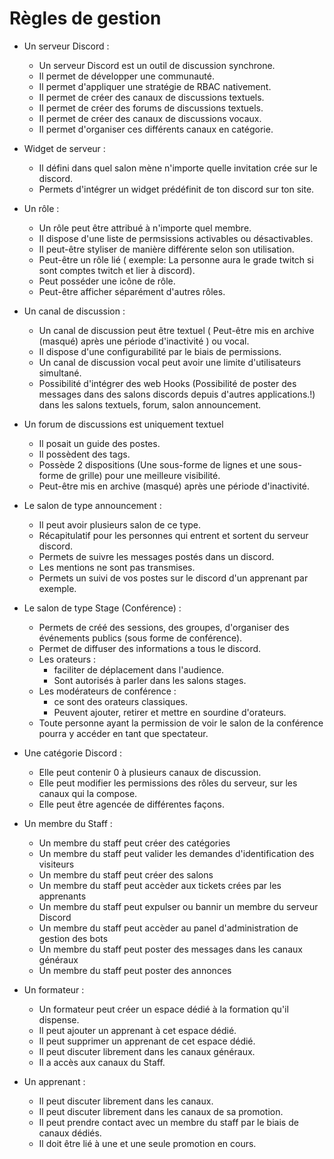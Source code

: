 # Règles de gestion

- Un serveur Discord :
  - Un serveur Discord est un outil de discussion synchrone.
  - Il permet de développer une communauté.
  - Il permet d'appliquer une stratégie de RBAC nativement.
  - Il permet de créer des canaux de discussions textuels.
  - Il permet de créer des forums de discussions textuels.
  - Il permet de créer des canaux de discussions vocaux.
  - Il permet d'organiser ces différents canaux en catégorie.
- Widget de serveur :
  - Il défini dans quel salon mène n'importe quelle invitation crée sur le discord.
  - Permets d'intégrer un widget prédéfinit de ton discord sur ton site.

- Un rôle : 
  - Un rôle peut être attribué à n'importe quel membre.
  - Il dispose d'une liste de permsissions activables ou désactivables.
  - Il peut-être styliser de manière différente selon son utilisation.
  - Peut-être un rôle lié ( exemple: La personne aura le grade twitch si sont comptes twitch et lier à discord).
  - Peut posséder une icône de rôle.
  - Peut-être afficher séparément d'autres rôles.

- Un canal de discussion : 
  - Un canal de discussion peut être textuel ( Peut-être mis en archive (masqué) après une période d'inactivité ) ou vocal.
  - Il dispose d'une configurabilité par le biais de permissions.
  - Un canal de discussion vocal peut avoir une limite d'utilisateurs simultané.
  - Possibilité d'intégrer des web Hooks (Possibilité de poster des messages dans des salons discords depuis d'autres applications.!) dans les salons textuels, forum, salon announcement.

- Un forum de discussions est uniquement textuel
  - Il posait un guide des postes.
  - Il possèdent des tags.
  - Possède 2 dispositions (Une sous-forme de lignes et une sous-forme de grille) pour une meilleure visibilité.
  - Peut-être mis en archive (masqué) après une période d'inactivité.

- Le salon de type announcement :
  - Il peut avoir plusieurs salon de ce type.
  - Récapitulatif pour les personnes qui entrent et sortent du serveur discord.
  - Permets de suivre les messages postés dans un discord.
  - Les mentions ne sont pas transmises.
  - Permets un suivi de vos postes sur le discord d'un apprenant par exemple.

- Le salon de type Stage (Conférence) :
  - Permets de créé des sessions, des groupes, d'organiser des événements publics (sous forme de conférence).
  - Permet de diffuser des informations a tous le discord.
  - Les orateurs :
    - faciliter de déplacement dans l'audience.
    - Sont autorisés à parler dans les salons stages.
  - Les modérateurs de conférence :
    - ce sont des orateurs classiques.
    - Peuvent ajouter, retirer et mettre en sourdine d'orateurs.
  - Toute personne ayant la permission de voir le salon de la conférence pourra y accéder en tant que spectateur.
  

- Une catégorie Discord :
  - Elle peut contenir 0 à plusieurs canaux de discussion.
  - Elle peut modifier les permissions des rôles du serveur, sur les canaux qui la compose.
  - Elle peut être agencée de différentes façons.

  
- Un membre du Staff : 
  - Un membre du staff peut créer des catégories
  - Un membre du staff peut valider les demandes d'identification des visiteurs
  - Un membre du staff peut créer des salons
  - Un membre du staff peut accèder aux tickets crées par les apprenants
  - Un membre du staff peut expulser ou bannir un membre du serveur Discord
  - Un membre du staff peut accèder au panel d'administration de gestion des bots
  - Un membre du staff peut poster des messages dans les canaux généraux
  - Un membre du staff peut poster des annonces

- Un formateur :
  - Un formateur peut créer un espace dédié à la formation qu'il dispense.
  - Il peut ajouter un apprenant à cet espace dédié.
  - Il peut supprimer un apprenant de cet espace dédié.
  - Il peut discuter librement dans les canaux généraux.
  - Il a accès aux canaux du Staff.

- Un apprenant : 
  - Il peut discuter librement dans les canaux.
  - Il peut discuter librement dans les canaux de sa promotion.
  - Il peut prendre contact avec un membre du staff par le biais de canaux dédiés.
  - Il doit être lié à une et une seule promotion en cours.
